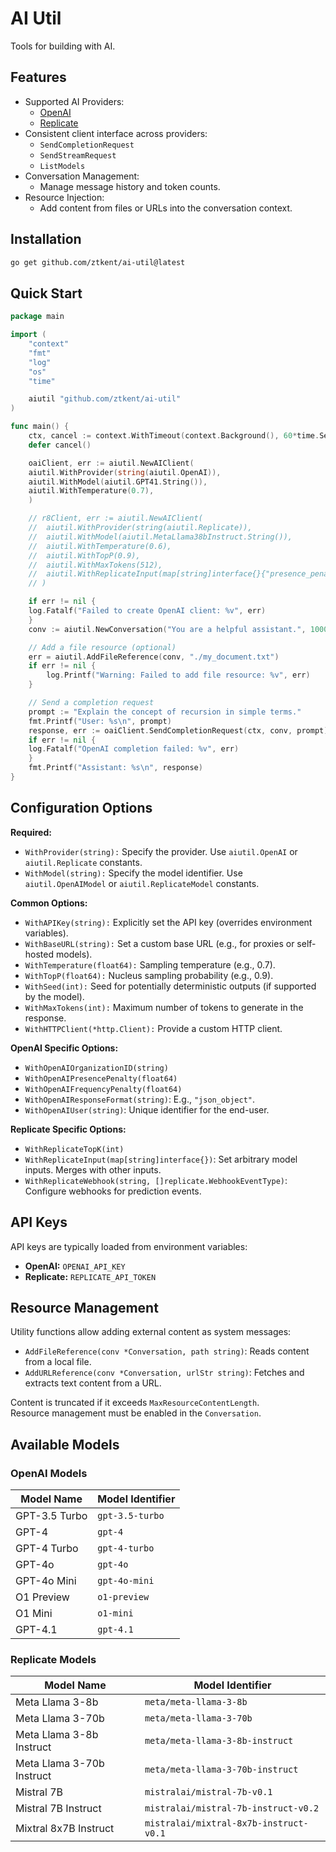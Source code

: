 # AI Util

Tools for building with AI.

## Features

- Supported AI Providers:
  - [OpenAI](https://platform.openai.com/docs/overview)
  - [Replicate](https://replicate.com/docs)
- Consistent client interface across providers:
  - `SendCompletionRequest`
  - `SendStreamRequest`
  - `ListModels`
- Conversation Management:
  - Manage message history and token counts.
- Resource Injection:
  - Add content from files or URLs into the conversation context.

## Installation

```bash
go get github.com/ztkent/ai-util@latest
```

## Quick Start

```go
package main

import (
    "context"
    "fmt"
    "log"
    "os"
    "time"

    aiutil "github.com/ztkent/ai-util"
)

func main() {
    ctx, cancel := context.WithTimeout(context.Background(), 60*time.Second)
    defer cancel()

    oaiClient, err := aiutil.NewAIClient(
    aiutil.WithProvider(string(aiutil.OpenAI)),
    aiutil.WithModel(aiutil.GPT41.String()),
    aiutil.WithTemperature(0.7),
    )

    // r8Client, err := aiutil.NewAIClient(
    //  aiutil.WithProvider(string(aiutil.Replicate)),
    //  aiutil.WithModel(aiutil.MetaLlama38bInstruct.String()),
    //  aiutil.WithTemperature(0.6),
    //  aiutil.WithTopP(0.9),
    //  aiutil.WithMaxTokens(512),
    //  aiutil.WithReplicateInput(map[string]interface{}{"presence_penalty": 0.2}),
    // )

    if err != nil {
    log.Fatalf("Failed to create OpenAI client: %v", err)
    }
    conv := aiutil.NewConversation("You are a helpful assistant.", 10000, true)

    // Add a file resource (optional)
    err = aiutil.AddFileReference(conv, "./my_document.txt")
    if err != nil {
        log.Printf("Warning: Failed to add file resource: %v", err)
    }

    // Send a completion request
    prompt := "Explain the concept of recursion in simple terms."
    fmt.Printf("User: %s\n", prompt)
    response, err := oaiClient.SendCompletionRequest(ctx, conv, prompt)
    if err != nil {
    log.Fatalf("OpenAI completion failed: %v", err)
    }
    fmt.Printf("Assistant: %s\n", response)
}
```

## Configuration Options

**Required:**

- `WithProvider(string):` Specify the provider. Use `aiutil.OpenAI` or `aiutil.Replicate` constants.
- `WithModel(string):` Specify the model identifier. Use `aiutil.OpenAIModel` or `aiutil.ReplicateModel` constants.

**Common Options:**

- `WithAPIKey(string):` Explicitly set the API key (overrides environment variables).
- `WithBaseURL(string):` Set a custom base URL (e.g., for proxies or self-hosted models).
- `WithTemperature(float64):` Sampling temperature (e.g., 0.7).
- `WithTopP(float64):` Nucleus sampling probability (e.g., 0.9).
- `WithSeed(int):` Seed for potentially deterministic outputs (if supported by the model).
- `WithMaxTokens(int):` Maximum number of tokens to generate in the response.
- `WithHTTPClient(*http.Client):` Provide a custom HTTP client.

**OpenAI Specific Options:**

- `WithOpenAIOrganizationID(string)`
- `WithOpenAIPresencePenalty(float64)`
- `WithOpenAIFrequencyPenalty(float64)`
- `WithOpenAIResponseFormat(string)`: E.g., `"json_object"`.
- `WithOpenAIUser(string)`: Unique identifier for the end-user.

**Replicate Specific Options:**

- `WithReplicateTopK(int)`
- `WithReplicateInput(map[string]interface{})`: Set arbitrary model inputs. Merges with other inputs.
- `WithReplicateWebhook(string, []replicate.WebhookEventType)`: Configure webhooks for prediction events.

## API Keys

API keys are typically loaded from environment variables:

- **OpenAI:** `OPENAI_API_KEY`
- **Replicate:** `REPLICATE_API_TOKEN`

## Resource Management

Utility functions allow adding external content as system messages:

- `AddFileReference(conv *Conversation, path string)`: Reads content from a local file.
- `AddURLReference(conv *Conversation, urlStr string)`: Fetches and extracts text content from a URL.

Content is truncated if it exceeds `MaxResourceContentLength`.  
Resource management must be enabled in the `Conversation`.

## Available Models

### OpenAI Models

| Model Name | Model Identifier |
|------------|------------------|
| GPT-3.5 Turbo | `gpt-3.5-turbo` |
| GPT-4 | `gpt-4` |
| GPT-4 Turbo | `gpt-4-turbo` |
| GPT-4o | `gpt-4o` |
| GPT-4o Mini | `gpt-4o-mini` |
| O1 Preview | `o1-preview` |
| O1 Mini | `o1-mini` |
| GPT-4.1 | `gpt-4.1` |

### Replicate Models

| Model Name | Model Identifier |
|------------|------------------|
| Meta Llama 3-8b | `meta/meta-llama-3-8b` |
| Meta Llama 3-70b | `meta/meta-llama-3-70b` |
| Meta Llama 3-8b Instruct | `meta/meta-llama-3-8b-instruct` |
| Meta Llama 3-70b Instruct | `meta/meta-llama-3-70b-instruct` |
| Mistral 7B | `mistralai/mistral-7b-v0.1` |
| Mistral 7B Instruct | `mistralai/mistral-7b-instruct-v0.2` |
| Mixtral 8x7B Instruct | `mistralai/mixtral-8x7b-instruct-v0.1` |